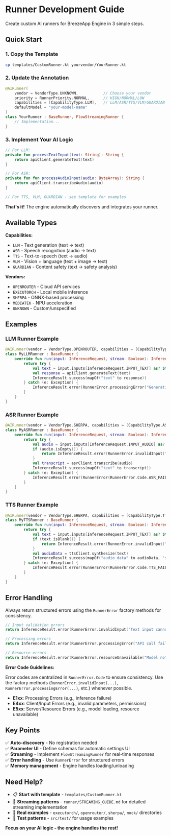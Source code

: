 # Runner Development Guide

Create custom AI runners for BreezeApp Engine in 3 simple steps.

## Quick Start

### 1. Copy the Template
```bash
cp templates/CustomRunner.kt yourvendor/YourRunner.kt
```

### 2. Update the Annotation
```kotlin
@AIRunner(
    vendor = VendorType.UNKNOWN,           // Choose your vendor
    priority = RunnerPriority.NORMAL,      // HIGH/NORMAL/LOW  
    capabilities = [CapabilityType.LLM],   // LLM/ASR/TTS/VLM/GUARDIAN
    defaultModel = "your-model-name"
)
class YourRunner : BaseRunner, FlowStreamingRunner {
    // Implementation...
}
```

### 3. Implement Your AI Logic
```kotlin
// For LLM:
private fun processTextInput(text: String): String {
    return apiClient.generateText(text)
}

// For ASR:
private fun fun processAudioInput(audio: ByteArray): String {
    return apiClient.transcribeAudio(audio)
}

// For TTS, VLM, GUARDIAN - see template for examples
```

**That's it!** The engine automatically discovers and integrates your runner.

## Available Types

**Capabilities:**
- `LLM` - Text generation (text → text)
- `ASR` - Speech recognition (audio → text)
- `TTS` - Text-to-speech (text → audio)
- `VLM` - Vision + language (text + image → text)
- `GUARDIAN` - Content safety (text → safety analysis)

**Vendors:**
- `OPENROUTER` - Cloud API services
- `EXECUTORCH` - Local mobile inference
- `SHERPA` - ONNX-based processing
- `MEDIATEK` - NPU acceleration
- `UNKNOWN` - Custom/unspecified

## Examples

### LLM Runner Example
```kotlin
@AIRunner(vendor = VendorType.OPENROUTER, capabilities = [CapabilityType.LLM])
class MyLLMRunner : BaseRunner {
    override fun run(input: InferenceRequest, stream: Boolean): InferenceResult {
        return try {
            val text = input.inputs[InferenceRequest.INPUT_TEXT] as? String ?: ""
            val response = apiClient.generateText(text)
            InferenceResult.success(mapOf("text" to response))
        } catch (e: Exception) {
            InferenceResult.error(RunnerError.processingError("Generation failed: ${e.message}", e))
        }
    }
}
```

### ASR Runner Example
```kotlin
@AIRunner(vendor = VendorType.SHERPA, capabilities = [CapabilityType.ASR])
class MyASRRunner : BaseRunner {
    override fun run(input: InferenceRequest, stream: Boolean): InferenceResult {
        return try {
            val audio = input.inputs[InferenceRequest.INPUT_AUDIO] as? ByteArray ?: byteArrayOf()
            if (audio.isEmpty()) {
                return InferenceResult.error(RunnerError.invalidInput("Audio input is required"))
            }
            val transcript = asrClient.transcribe(audio)
            InferenceResult.success(mapOf("text" to transcript))
        } catch (e: Exception) {
            InferenceResult.error(RunnerError(RunnerError.Code.ASR_FAILURE, "Transcription failed: ${e.message}", e))
        }
    }
}
```

### TTS Runner Example
```kotlin
@AIRunner(vendor = VendorType.SHERPA, capabilities = [CapabilityType.TTS])
class MyTTSRunner : BaseRunner {
    override fun run(input: InferenceRequest, stream: Boolean): InferenceResult {
        return try {
            val text = input.inputs[InferenceRequest.INPUT_TEXT] as? String ?: ""
            if (text.isBlank()) {
                return InferenceResult.error(RunnerError.invalidInput("Text input cannot be empty"))
            }
            val audioData = ttsClient.synthesize(text)
            InferenceResult.success(mapOf("audio_data" to audioData, "sample_rate" to 22050))
        } catch (e: Exception) {
            InferenceResult.error(RunnerError(RunnerError.Code.TTS_FAILURE, "Speech synthesis failed: ${e.message}", e))
        }
    }
}
```

## Error Handling

Always return structured errors using the `RunnerError` factory methods for consistency.

```kotlin
// Input validation errors
return InferenceResult.error(RunnerError.invalidInput("Text input cannot be empty"))

// Processing errors
return InferenceResult.error(RunnerError.processingError("API call failed: ${e.message}", e))

// Resource errors
return InferenceResult.error(RunnerError.resourceUnavailable("Model not loaded"))
```

**Error Code Guidelines:**

Error codes are centralized in `RunnerError.Code` to ensure consistency. Use the factory methods (`RunnerError.invalidInput(...)`, `RunnerError.processingError(...)`, etc.) whenever possible.

- **E1xx**: Processing Errors (e.g., inference failure)
- **E4xx**: Client/Input Errors (e.g., invalid parameters, permissions)
- **E5xx**: Server/Resource Errors (e.g., model loading, resource unavailable)

## Key Points

✅ **Auto-discovery** - No registration needed  
✅ **Parameter UI** - Define schemas for automatic settings UI  
✅ **Streaming** - Implement `FlowStreamingRunner` for real-time responses  
✅ **Error handling** - Use `RunnerError` for structured errors  
✅ **Memory management** - Engine handles loading/unloading  

## Need Help?

- 📋 **Start with template** - `templates/CustomRunner.kt` 
- 🚀 **Streaming patterns** - `runner/STREAMING_GUIDE.md` for detailed streaming implementation
- 📁 **Real examples** - `executorch/`, `openrouter/`, `sherpa/`, `mock/` directories
- 🧪 **Test patterns** - `src/test/` for usage examples

**Focus on your AI logic - the engine handles the rest!**